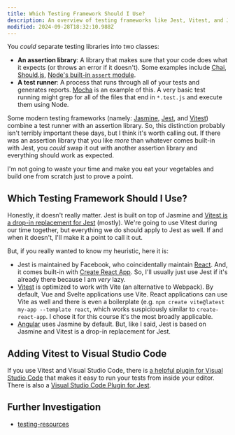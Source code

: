 ```yaml
---
title: Which Testing Framework Should I Use?
description: An overview of testing frameworks like Jest, Vitest, and Jasmine.
modified: 2024-09-28T18:32:10.988Z
---
```


You *could* separate testing libraries into two classes:

- **An assertion library**: A library that makes sure that your code does what it expects (or throws an error if it doesn't). Some examples include [Chai](https://www.chaijs.com), [Should.js](https://shouldjs.github.io), [Node's built-in `assert` module](https://nodejs.org/api/assert.html).
- **A test runner**: A process that runs through all of your tests and generates reports. [Mocha](https://mochajs.org) is an example of this. A very basic test running might grep for all of the files that end in `*.test.js` and execute them using Node.

Some modern testing frameworks (namely: [Jasmine](https://jasmine.github.io), [Jest](https://jestjs.io), and [Vitest](https://vitest.dev)) combine a test runner with an assertion library. So, this distinction probably isn't terribly important these days, but I think it's worth calling out. If there was an assertion library that you like *more* than whatever comes built-in with Jest, you *could* swap it out with another assertion library and everything should work as expected.

I'm not going to waste your time and make you eat your vegetables and build one from scratch just to prove a point.

## Which Testing Framework Should I Use?

Honestly, it doesn't really matter. Jest is built on top of Jasmine and [Vitest is a drop-in replacement for Jest](https://vitest.dev/guide/comparisons.html) (mostly). We're going to use Vitest during our time together, but everything we do should apply to Jest as well. If and when it doesn't, I'll make it a point to call it out.

But, if you really wanted to know my heuristic, here it is:

- Jest is maintained by Facebook, who coincidentally maintain [React](https://reactjs.org/docs/testing-recipes.html#gatsby-focus-wrapper). And, it comes built-in with [Create React App](https://reactjs.org/docs/create-a-new-react-app.html#create-react-app). So, I'll usually just use Jest if it's already there because I am *very* lazy.
- [Vitest](https://vitest.dev) is optimized to work with Vite (an alternative to Webpack). By default, Vue and Svelte applications use Vite. React applications can use Vite as well and there is even a boilerplate (e.g. `npm create vite@latest my-app --template react`, which works suspiciously similar to `create-react-app`. I chose it for this course it's the most broadly applicable.
- [Angular](https://angular.io/guide/testing) uses Jasmine by default. But, like I said, Jest is based on Jasmine and Vitest is a drop-in replacement for Jest.

## Adding Vitest to Visual Studio Code

If you use Vitest and Visual Studio Code, there is [a helpful plugin for Visual Studio Code](https://marketplace.visualstudio.com/items?itemName=ZixuanChen.vitest-explorer) that makes it easy to run your tests from inside your editor. There is also a [Visual Studio Code Plugin for Jest](https://marketplace.visualstudio.com/items?itemName=Orta.vscode-jest).

## Further Investigation

- [testing-resources](testing-resources.md)

```ts
```
